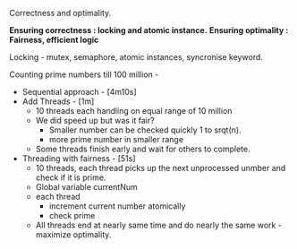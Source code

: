 
Correctness and optimality.

**Ensuring correctness : locking and atomic instance.**
**Ensuring optimality : Fairness, efficient logic**

Locking - mutex, semaphore, atomic instances, syncronise keyword.

Counting prime numbers till 100 million - 
- Sequential approach - [4m10s]
- Add Threads - [1m]
	- 10 threads each handling on equal range of 10 million
	- We did speed up but was it fair?
		- Smaller number can be checked quickly 1 to srqt(n).
		- more prime number in smaller range
	- Some threads finish early and wait for others to complete.
- Threading with fairness - [51s]
	- 10 threads, each thread picks up the next unprocessed unmber and check if it is prime.
	- Global variable currentNum
	- each thread
		- increment current number atomically
		- check prime
	- All threads end at nearly same time and do nearly the same work - maximize optimality.
